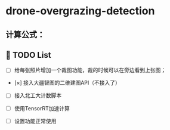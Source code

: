 # drone-overgrazing-detection

## 计算公式：






## 📝 TODO List
- [ ] 给每张照片增加一个裁图功能，裁的时候可以在旁边看到上张图；
- [×] 接入大疆智图的二维建图API（不接入了）
- [ ] 接入北工大计数脚本
- [ ] 使用TensorRT加速计算
- [ ] 设置功能正常使用



